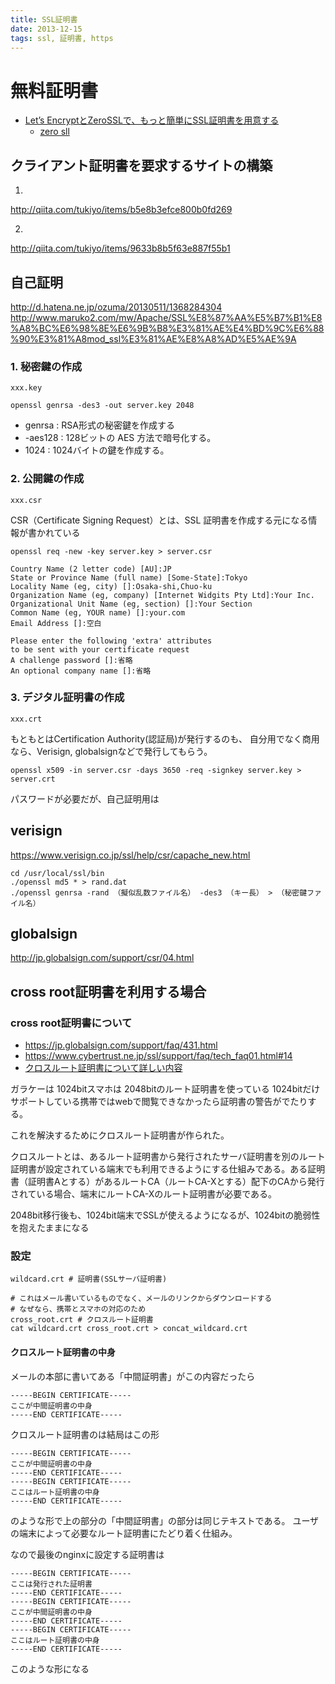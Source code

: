 ```yaml
---
title: SSL証明書
date: 2013-12-15
tags: ssl, 証明書, https
---
```



# 無料証明書

+ [Let’s EncryptとZeroSSLで、もっと簡単にSSL証明書を用意する](http://dev.classmethod.jp/cloud/zerossl-june-2016/)
  + [zero sll](https://zerossl.com/)


## クライアント証明書を要求するサイトの構築

1.
<http://qiita.com/tukiyo/items/b5e8b3efce800b0fd269>

2.
<http://qiita.com/tukiyo/items/9633b8b5f63e887f55b1>


## 自己証明

<http://d.hatena.ne.jp/ozuma/20130511/1368284304>
<http://www.maruko2.com/mw/Apache/SSL%E8%87%AA%E5%B7%B1%E8%A8%BC%E6%98%8E%E6%9B%B8%E3%81%AE%E4%BD%9C%E6%88%90%E3%81%A8mod_ssl%E3%81%AE%E8%A8%AD%E5%AE%9A>


### 1. 秘密鍵の作成



`xxx.key`

`openssl genrsa -des3 -out server.key 2048`

* genrsa : RSA形式の秘密鍵を作成する
* -aes128 : 128ビットの AES 方法で暗号化する。
* 1024 : 1024バイトの鍵を作成する。


### 2. 公開鍵の作成

`xxx.csr`

CSR（Certificate Signing Request）とは、SSL 証明書を作成する元になる情報が書かれている

`openssl req -new -key server.key > server.csr`

```
Country Name (2 letter code) [AU]:JP
State or Province Name (full name) [Some-State]:Tokyo
Locality Name (eg, city) []:Osaka-shi,Chuo-ku
Organization Name (eg, company) [Internet Widgits Pty Ltd]:Your Inc.
Organizational Unit Name (eg, section) []:Your Section
Common Name (eg, YOUR name) []:your.com
Email Address []:空白

Please enter the following 'extra' attributes
to be sent with your certificate request
A challenge password []:省略
An optional company name []:省略
```


### 3. デジタル証明書の作成

`xxx.crt`

もともとはCertification Authority(認証局)が発行するのも、
自分用でなく商用なら、Verisign, globalsignなどで発行してもらう。

`openssl x509 -in server.csr -days 3650 -req -signkey server.key > server.crt`

パスワードが必要だが、自己証明用は

##  verisign

<https://www.verisign.co.jp/ssl/help/csr/capache_new.html>

```
cd /usr/local/ssl/bin
./openssl md5 * > rand.dat
./openssl genrsa -rand （擬似乱数ファイル名） -des3 （キー長） > （秘密鍵ファイル名）
```

## globalsign

<http://jp.globalsign.com/support/csr/04.html>


## cross root証明書を利用する場合

### cross root証明書について

* <https://jp.globalsign.com/support/faq/431.html>
* <https://www.cybertrust.ne.jp/ssl/support/faq/tech_faq01.html#14>
* [クロスルート証明書について詳しい内容](http://scan.netsecurity.ne.jp/article/2013/12/26/33257.html)

ガラケーは 1024bitスマホは 2048bitのルート証明書を使っている
1024bitだけサポートしている携帯ではwebで閲覧できなかったら証明書の警告がでたりする。

これを解決するためにクロスルート証明書が作られた。  

クロスルートとは、あるルート証明書から発行されたサーバ証明書を別のルート証明書が設定されている端末でも利用できるようにする仕組みである。ある証明書（証明書Aとする）があるルートCA（ルートCA-Xとする）配下のCAから発行されている場合、端末にルートCA-Xのルート証明書が必要である。

2048bit移行後も、1024bit端末でSSLが使えるようになるが、1024bitの脆弱性を抱えたままになる

### 設定

```
wildcard.crt # 証明書(SSLサーバ証明書)

# これはメール書いているものでなく、メールのリンクからダウンロードする
# なぜなら、携帯とスマホの対応のため
cross_root.crt # クロスルート証明書
cat wildcard.crt cross_root.crt > concat_wildcard.crt
```


#### クロスルート証明書の中身
メールの本部に書いてある「中間証明書」がこの内容だったら

```
-----BEGIN CERTIFICATE-----
ここが中間証明書の中身
-----END CERTIFICATE-----
```

クロスルート証明書のは結局はこの形

```
-----BEGIN CERTIFICATE-----
ここが中間証明書の中身
-----END CERTIFICATE-----
-----BEGIN CERTIFICATE-----
ここはルート証明書の中身
-----END CERTIFICATE-----
```
のような形で上の部分の「中間証明書」の部分は同じテキストである。
ユーザの端末によって必要なルート証明書にたどり着く仕組み。

なので最後のnginxに設定する証明書は

```
-----BEGIN CERTIFICATE-----
ここは発行された証明書
-----END CERTIFICATE-----
-----BEGIN CERTIFICATE-----
ここが中間証明書の中身
-----END CERTIFICATE-----
-----BEGIN CERTIFICATE-----
ここはルート証明書の中身
-----END CERTIFICATE-----
```

このような形になる
